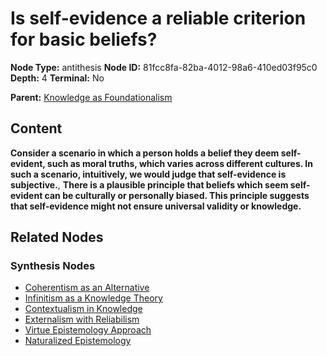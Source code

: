 # Is self-evidence a reliable criterion for basic beliefs?

**Node Type:** antithesis
**Node ID:** 81fcc8fa-82ba-4012-98a6-410ed03f95c0
**Depth:** 4
**Terminal:** No

**Parent:** [Knowledge as Foundationalism](knowledge-as-foundationalism-synthesis-f33e2a0a-717d-4217-aa97-6a460c67f34c.md)

## Content

**Consider a scenario in which a person holds a belief they deem self-evident, such as moral truths, which varies across different cultures. In such a scenario, intuitively, we would judge that self-evidence is subjective.**, **There is a plausible principle that beliefs which seem self-evident can be culturally or personally biased. This principle suggests that self-evidence might not ensure universal validity or knowledge.**

## Related Nodes

### Synthesis Nodes

- [Coherentism as an Alternative](coherentism-as-an-alternative-synthesis-0cd996f8-99bb-42fe-a66b-d04c98cf1828.md)
- [Infinitism as a Knowledge Theory](infinitism-as-a-knowledge-theory-synthesis-95c50efc-e052-4c2a-bded-6899b3b73960.md)
- [Contextualism in Knowledge](contextualism-in-knowledge-synthesis-c3c38745-18c6-4406-bee3-f38b0dbb14b0.md)
- [Externalism with Reliabilism](externalism-with-reliabilism-synthesis-d239bea4-3d03-4b85-be7f-a2a708ee3f08.md)
- [Virtue Epistemology Approach](virtue-epistemology-approach-synthesis-afa639fc-c2d1-4962-bb23-dc1455a52271.md)
- [Naturalized Epistemology](naturalized-epistemology-synthesis-20819f57-abcb-4c74-bb2d-4925b5a88594.md)
